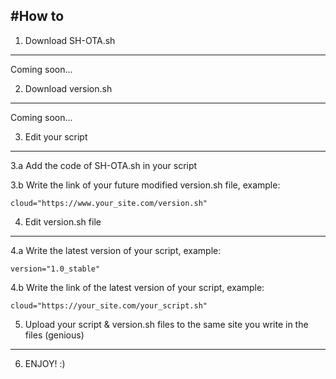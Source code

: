#How to
-----------------------------------------------
1. Download SH-OTA.sh
-----------------------------------------------
Coming soon...

2. Download version.sh
-----------------------------------------------
Coming soon...

3. Edit your script
-----------------------------------------------
3.a Add the code of SH-OTA.sh in your script

3.b Write the link of your future modified version.sh file, example:

	cloud="https://www.your_site.com/version.sh"

4. Edit version.sh file
-----------------------------------------------
4.a Write the latest version of your script, example:

	version="1.0_stable"

4.b Write the link of the latest version of your script, example:

	cloud="https://your_site.com/your_script.sh"

5. Upload your script & version.sh files to the same site you write in the files (genious)
-----------------------------------------------
6. ENJOY! :)
